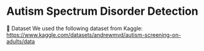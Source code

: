 # Autism Spectrum Disorder Detection

📂 Dataset
We used the following dataset from Kaggle:
https://www.kaggle.com/datasets/andrewmvd/autism-screening-on-adults/data
